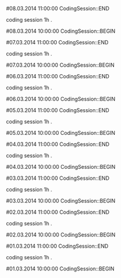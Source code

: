 #08.03.2014 11:00:00 CodingSession::END

coding session 1h
.

#08.03.2014 10:00:00 CodingSession::BEGIN


#07.03.2014 11:00:00 CodingSession::END

coding session 1h
.

#07.03.2014 10:00:00 CodingSession::BEGIN


#06.03.2014 11:00:00 CodingSession::END

coding session 1h
.

#06.03.2014 10:00:00 CodingSession::BEGIN


#05.03.2014 11:00:00 CodingSession::END

coding session 1h
.

#05.03.2014 10:00:00 CodingSession::BEGIN


#04.03.2014 11:00:00 CodingSession::END

coding session 1h
.

#04.03.2014 10:00:00 CodingSession::BEGIN


#03.03.2014 11:00:00 CodingSession::END

coding session 1h
.

#03.03.2014 10:00:00 CodingSession::BEGIN


#02.03.2014 11:00:00 CodingSession::END

coding session 1h
.

#02.03.2014 10:00:00 CodingSession::BEGIN


#01.03.2014 11:00:00 CodingSession::END

coding session 1h
.

#01.03.2014 10:00:00 CodingSession::BEGIN

